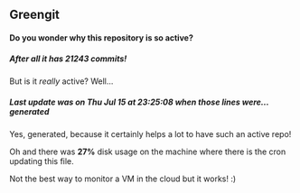 ## Greengit

#### Do you wonder why this repository is so active?

##### After all it has 21243 commits!

But is it *really* active? Well...

##### Last update was on Thu Jul 15 at 23:25:08 when those lines were... generated

Yes, generated, because it certainly helps a lot to have such an active repo!

Oh and there was **27%** disk usage on the machine
where there is the cron updating this file.

Not the best way to monitor a VM in the cloud but it works! :)
